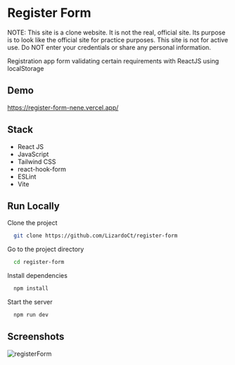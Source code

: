 # Register Form

NOTE: This site is a clone website. It is not the real, official site. Its purpose is to look like the official site for practice purposes. This site is not for active use. Do NOT enter your credentials or share any personal information.

Registration app form validating certain requirements with ReactJS using localStorage

## Demo

https://register-form-nene.vercel.app/

## Stack

- React JS
- JavaScript
- Tailwind CSS
- react-hook-form
- ESLint
- Vite

## Run Locally

Clone the project

```bash
  git clone https://github.com/LizardoCt/register-form
```

Go to the project directory

```bash
  cd register-form
```

Install dependencies

```bash
  npm install
```

Start the server

```bash
  npm run dev
```

## Screenshots

![registerForm](https://user-images.githubusercontent.com/102773606/217575300-c0400e37-6161-4675-836d-9d59d5b6a605.png)
